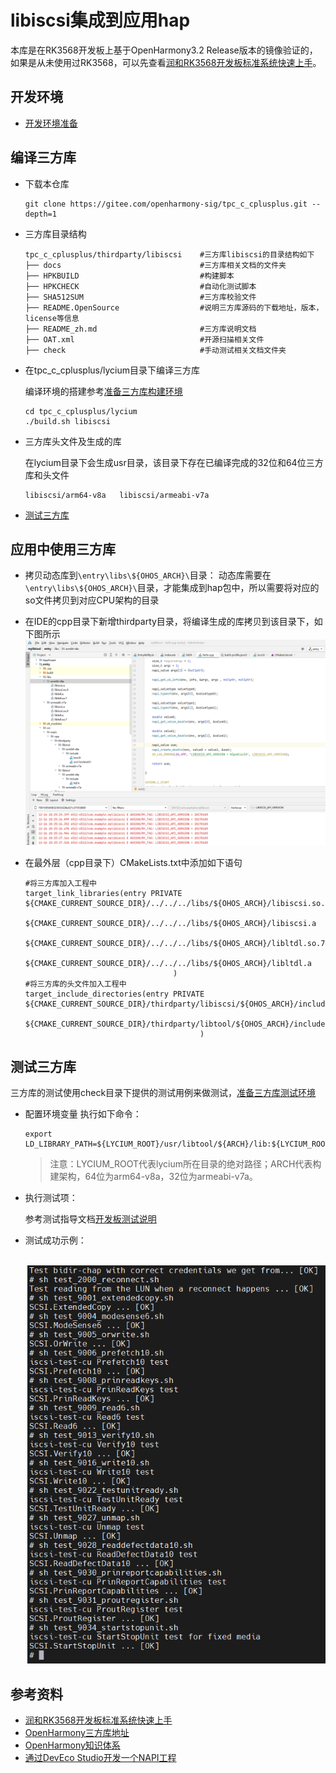 # libiscsi集成到应用hap

本库是在RK3568开发板上基于OpenHarmony3.2 Release版本的镜像验证的，如果是从未使用过RK3568，可以先查看[润和RK3568开发板标准系统快速上手](https://gitee.com/openharmony-sig/knowledge_demo_temp/tree/master/docs/rk3568_helloworld)。

## 开发环境

- [开发环境准备](../../../docs/hap_integrate_environment.md)

## 编译三方库

- 下载本仓库

  ```shell
  git clone https://gitee.com/openharmony-sig/tpc_c_cplusplus.git --depth=1
  ```

- 三方库目录结构

  ```shell
  tpc_c_cplusplus/thirdparty/libiscsi    #三方库libiscsi的目录结构如下
  ├── docs                               #三方库相关文档的文件夹
  ├── HPKBUILD                           #构建脚本
  ├── HPKCHECK                           #自动化测试脚本
  ├── SHA512SUM                          #三方库校验文件
  ├── README.OpenSource                  #说明三方库源码的下载地址，版本，license等信息
  ├── README_zh.md                       #三方库说明文档
  ├── OAT.xml                            #开源扫描相关文件
  ├── check                              #手动测试相关文档文件夹
  ```

- 在tpc_c_cplusplus/lycium目录下编译三方库

  编译环境的搭建参考[准备三方库构建环境](../../../lycium/README.md#1编译环境准备)

  ```shell
  cd tpc_c_cplusplus/lycium
  ./build.sh libiscsi
  ```

- 三方库头文件及生成的库

  在lycium目录下会生成usr目录，该目录下存在已编译完成的32位和64位三方库和头文件

  ```shell
  libiscsi/arm64-v8a   libiscsi/armeabi-v7a
  ```
- [测试三方库](#测试三方库)

## 应用中使用三方库

- 拷贝动态库到`\entry\libs\${OHOS_ARCH}\`目录：
  动态库需要在`\entry\libs\${OHOS_ARCH}\`目录，才能集成到hap包中，所以需要将对应的so文件拷贝到对应CPU架构的目录
- 在IDE的cpp目录下新增thirdparty目录，将编译生成的库拷贝到该目录下，如下图所示
  &nbsp;![thirdparty_install_dir](pic/libiscsi_install_dir.png)

- 在最外层（cpp目录下）CMakeLists.txt中添加如下语句
  ```shell
  #将三方库加入工程中
  target_link_libraries(entry PRIVATE ${CMAKE_CURRENT_SOURCE_DIR}/../../../libs/${OHOS_ARCH}/libiscsi.so.9
                                    ${CMAKE_CURRENT_SOURCE_DIR}/../../../libs/${OHOS_ARCH}/libiscsi.a
                                    ${CMAKE_CURRENT_SOURCE_DIR}/../../../libs/${OHOS_ARCH}/libltdl.so.7
                                    ${CMAKE_CURRENT_SOURCE_DIR}/../../../libs/${OHOS_ARCH}/libltdl.a
                                   )
  #将三方库的头文件加入工程中
  target_include_directories(entry PRIVATE ${CMAKE_CURRENT_SOURCE_DIR}/thirdparty/libiscsi/${OHOS_ARCH}/include
                                         ${CMAKE_CURRENT_SOURCE_DIR}/thirdparty/libtool/${OHOS_ARCH}/include
                                         )

  ```

## 测试三方库

三方库的测试使用check目录下提供的测试用例来做测试，[准备三方库测试环境](../../../lycium/README.md#3ci环境准备)

- 配置环境变量
  执行如下命令：

  ```shell
  export LD_LIBRARY_PATH=${LYCIUM_ROOT}/usr/libtool/${ARCH}/lib:${LYCIUM_ROOT}/usr/CUnit/${ARCH}/lib:${LYCIUM_ROOT}/usr/libiscsi/${ARCH}/lib:$LD_LIBRARY_PATH
  ```
  > 注意：LYCIUM_ROOT代表lycium所在目录的绝对路径；ARCH代表构建架构，64位为arm64-v8a，32位为armeabi-v7a。

- 执行测试项：

  参考测试指导文档[开发板测试说明](../check/README.md)

- 测试成功示例：

  &nbsp;![libiscsi_test](pic/libiscsi_test.png)


## 参考资料

- [润和RK3568开发板标准系统快速上手](https://gitee.com/openharmony-sig/knowledge_demo_temp/tree/master/docs/rk3568_helloworld)
- [OpenHarmony三方库地址](https://gitee.com/openharmony-tpc)
- [OpenHarmony知识体系](https://gitee.com/openharmony-sig/knowledge)
- [通过DevEco Studio开发一个NAPI工程](https://gitee.com/openharmony-sig/knowledge_demo_temp/blob/master/docs/napi_study/docs/hello_napi.md)

